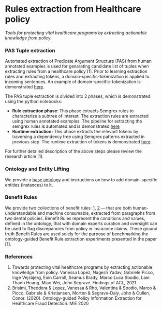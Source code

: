 # Rules extraction from Healthcare policy
*Tools for protecting vital healthcare programs by extracting actionable knowledge from policy.*

### PAS Tuple extraction
Automated extraction of Predicate Argument Structure (PAS) from human annotated examples is used for genarating candidate list of tuples when extracting rules from a healthcare policy [1]. Prior to learning extraction rules and extracting tokens, a domain-specific-tokenization is applied to incoming sentences. An example of domain-specific-tokenization is demonstrated [here](spacy-extractor/src/jupyter-notebook-code/ipynb/domain-specific-tokenization.ipynb). 

The PAS tuple extraction is divided into 2 phases, which is demonstrated using the python notebooks:

- <b> Rule extraction phase: </b> This phase extracts Semgrex rules to characterize a subtree of interest. The extraction rules are extracted using human annotated examples. The pipeline for extracting the semgrex rules is automated and is demonstrated [here](spacy-extractor/src/jupyter-notebook-code/ipynb/extraction-rule-learning-phase.ipynb)
- <b> Runtime extraction: </b> This phase extracts the relevant tokens by traversing a dependency tree using Semgrex patterns extracted in previous step. The runtime extraction of tokens is demonstrated [here](spacy-extractor/src/jupyter-notebook-code/ipynb/runtime-extraction.ipynb).


For further detailed description of the above steps please review the research article [1].
### Ontology and Entity Lifting
We provide a [base ontology](ontology-and-lifting) and instructions on how to add domain-specific entities (instances) to it.

### Benefit Rules
We provide two collections of benefit rules: [1](benefit_rules_90.json), [2](benefit_rules_51.json) — that are both human-understandable and machine consumable, extracted from paragraphs from two dental policies.  Benefit Rules represent the conditions and values, defined in the ontology, that with domain experts curation and oversight can be used to flag discrepancies from policy in insurance claims. These ground truth Benefit Rules are used solely for the purpose of benchmarking the ontology-guided Benefit Rule extraction experiments presented in the paper [1]. 

### References
1. Towards protecting vital healthcare programs by extracting actionable knowledge from policy. Vanessa Lopez, Nagesh Yadav, Gabriele Picco, Inge Vejsbjerg, Eoin Carroll, Seamus Brady, Marco Luca Sbodio, Lam Thanh Hoang, Miao Wei, John Segrave. Findings of ACL, 2021.
2.  Brisimi, Theodora & Lopez, Vanessa & Rho, Valentina & Sbodio, Marco & Picco, Gabriele & Kristiansen, Morten & Segrave-Daly, John & Cullen, Conor. (2020). Ontology-guided Policy Information Extraction for Healthcare Fraud Detection. MIE 2020 

